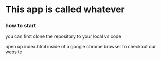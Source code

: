 # This app is called whatever

### how to start 

you can first clone the repository to your local vs code

open up index.html inside of a google chrome browser to checkout our website
